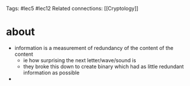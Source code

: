 Tags: #lec5 #lec12
Related connections: [[Cryptology]] 

# about
- information is a measurement of redundancy of the content of the content
	- ie how surprising the next letter/wave/sound is
	- they broke this down to create binary which had as little redundant information as possible
- 